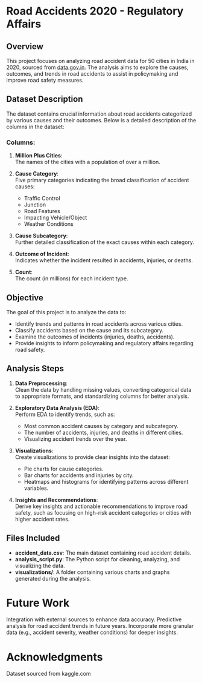 # Road Accidents 2020 - Regulatory Affairs

## Overview
This project focuses on analyzing road accident data for 50 cities in India in 2020, sourced from [data.gov.in](https://data.gov.in/catalog/road-accidents-india-2020). The analysis aims to explore the causes, outcomes, and trends in road accidents to assist in policymaking and improve road safety measures.

## Dataset Description
The dataset contains crucial information about road accidents categorized by various causes and their outcomes. Below is a detailed description of the columns in the dataset:

### Columns:
1. **Million Plus Cities**:  
   The names of the cities with a population of over a million.
   
2. **Cause Category**:  
   Five primary categories indicating the broad classification of accident causes:  
   - Traffic Control  
   - Junction  
   - Road Features  
   - Impacting Vehicle/Object  
   - Weather Conditions  

3. **Cause Subcategory**:  
   Further detailed classification of the exact causes within each category.  
   
4. **Outcome of Incident**:  
   Indicates whether the incident resulted in accidents, injuries, or deaths.  

5. **Count**:  
   The count (in millions) for each incident type.

## Objective
The goal of this project is to analyze the data to:
- Identify trends and patterns in road accidents across various cities.
- Classify accidents based on the cause and its subcategory.
- Examine the outcomes of incidents (injuries, deaths, accidents).
- Provide insights to inform policymaking and regulatory affairs regarding road safety.

## Analysis Steps
1. **Data Preprocessing**:  
   Clean the data by handling missing values, converting categorical data to appropriate formats, and standardizing columns for better analysis.
   
2. **Exploratory Data Analysis (EDA)**:  
   Perform EDA to identify trends, such as:
   - Most common accident causes by category and subcategory.
   - The number of accidents, injuries, and deaths in different cities.
   - Visualizing accident trends over the year.

3. **Visualizations**:  
   Create visualizations to provide clear insights into the dataset:
   - Pie charts for cause categories.
   - Bar charts for accidents and injuries by city.
   - Heatmaps and histograms for identifying patterns across different variables.

4. **Insights and Recommendations**:  
   Derive key insights and actionable recommendations to improve road safety, such as focusing on high-risk accident categories or cities with higher accident rates.

## Files Included
- **accident_data.csv**: The main dataset containing road accident details.
- **analysis_script.py**: The Python script for cleaning, analyzing, and visualizing the data.
- **visualizations/**: A folder containing various charts and graphs generated during the analysis.

# Future Work
Integration with external sources to enhance data accuracy.
Predictive analysis for road accident trends in future years.
Incorporate more granular data (e.g., accident severity, weather conditions) for deeper insights.

# Acknowledgments
Dataset sourced from kaggle.com



